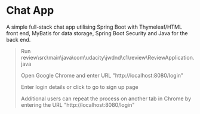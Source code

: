 # Chat App
A simple full-stack chat app utilising Spring Boot with Thymeleaf/HTML front end, MyBatis for data storage, Spring Boot Security and Java for the back end.

>Run review\src\main\java\com\udacity\jwdnd\c1\review\ReviewApplication.java
>
>Open Google Chrome and enter URL "http://localhost:8080/login"
>
>Enter login details or click to go to sign up page
>
>Additional users can repeat the process on another tab in Chrome by entering the URL "http://localhost:8080/login"
